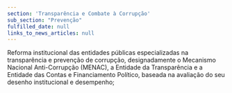 ```yaml
---
section: 'Transparência e Combate à Corrupção'
sub_section: "Prevenção"
fulfilled_date: null
links_to_news_articles: null
---
```


Reforma institucional das entidades públicas especializadas na transparência e prevenção de corrupção, designadamente o Mecanismo Nacional Anti-Corrupção (MENAC), a Entidade da Transparência e a Entidade das Contas e Financiamento Político, baseada na avaliação do seu desenho institucional e desempenho;